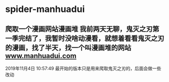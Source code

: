 # spider-manhuadui
爬取一个漫画网站漫画堆
我前两天无聊，鬼灭之刃第一季完结了，我暂时没啥动漫看，就想着看看鬼灭之刃的漫画，找了半天，找一个叫漫画堆的网站
www.manhuadui.com
-------------------------------------
2019年11月4日 10:57:49
最开始的版本只是用来爬取鬼灭之刃的，后面会做一些改动
